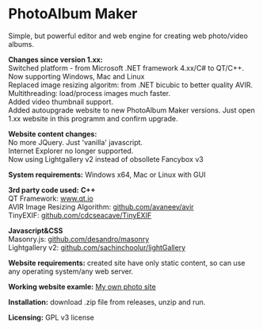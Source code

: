 # PhotoAlbum Maker
Simple, but powerful editor and web engine for creating web photo/video albums. 


<b>Changes since version 1.xx:</b><br>
Switched platform - from Microsoft .NET framework 4.xx/C# to QT/C++. Now supporting Windows, Mac and Linux<br>
Replaced image resizing algoritm: from .NET bicubic to better quality AVIR.<br>
Multithreading: load/process images much faster.<br>
Added video thumbnail support.<br>
Added autoupgrade website to new PhotoAlbum Maker versions. Just open 1.xx website in this programm and confirm upgrade.<br>


<b>Website content changes:</b><br>
No more JQuery. Just 'vanilla' javascript.<br>
Internet Explorer no longer supported.<br>
Now using Lightgallery v2 instead of obsollete Fancybox v3<br>



<b>System requirements:</b> Windows x64, Mac or Linux with GUI

<b>3rd party code used:</b> 
<b>C++</b><br>
QT Framework: <a href="https://www.qt.io">www.qt.io</a><br>
AVIR Image Resizing Algorithm: <a href="https://github.com/avaneev/avir">github.com/avaneev/avir</a><br>
TinyEXIF: <a href="https://github.com/cdcseacave/TinyEXIF">github.com/cdcseacave/TinyEXIF</a><br>

<b>Javascript&CSS</b><br>
Masonry.js: <a href="https://github.com/desandro/masonry">github.com/desandro/masonry</a><br>
Lightgallery v2: <a href="https://github.com/sachinchoolur/lightGallery">github.com/sachinchoolur/lightGallery</a><br>

<b>Website requirements:</b> created site have only static content, so can use any operating system/any web server. 

<b>Working website examle:</b> <a href="https://photos.ym-com.net">My own photo site</a>

<b>Installation:</b> download .zip file from releases, unzip and run.

<b>Licensing:</b> GPL v3 license
